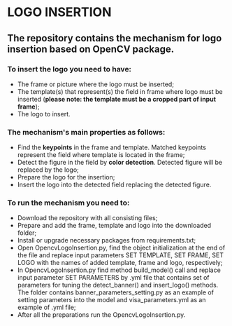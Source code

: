 # LOGO INSERTION

## The repository contains the mechanism for logo insertion based on OpenCV package.
### To insert the logo you need to have:
- The frame or picture where the logo must be inserted;
- The template(s) that represent(s) the field in frame where logo must be inserted (**please note: the template must be a cropped part of input frame**);
- The logo to insert.

### The mechanism's main properties as follows: 
- Find the **keypoints** in the frame and template. Matched keypoints represent the field where template is located in the frame;
- Detect the figure in the field by **color detection**. Detected figure will be replaced by the logo;
- Prepare the logo for the insertion;
- Insert the logo into the detected field replacing the detected figure.

### To run the mechanism you need to:
- Download the repository with all consisting files;
- Prepare and add the frame, template and logo into the downloaded folder;
- Install or upgrade necessary packages from requirements.txt;
- Open OpencvLogoInsertion.py, find the object initialization at the end of the file and replace input parameters SET TEMPLATE, SET FRAME, SET LOGO with the names of added template, frame and logo, respectively;
- In OpencvLogoInsertion.py find method build_model() call and replace input parameter SET PARAMETERS by .yml file that contains set of parameters for tuning the detect_banner() and insert_logo() methods. The folder contains banner_parameters_setting.py as an example of setting parameters into the model and visa_parameters.yml as an example of .yml file;
- After all the preparations run the OpencvLogoInsertion.py.       